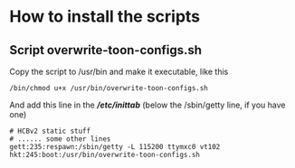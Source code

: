 
# How to install the scripts

## Script overwrite-toon-configs.sh

Copy the script to /usr/bin and make it executable, like this

    /bin/chmod u+x /usr/bin/overwrite-toon-configs.sh

And add this line in the ***/etc/inittab***
(below the /sbin/getty line, if you have one)

    # HCBv2 static stuff
    # ...... some other lines
    gett:235:respawn:/sbin/getty -L 115200 ttymxc0 vt102
    hkt:245:boot:/usr/bin/overwrite-toon-configs.sh
